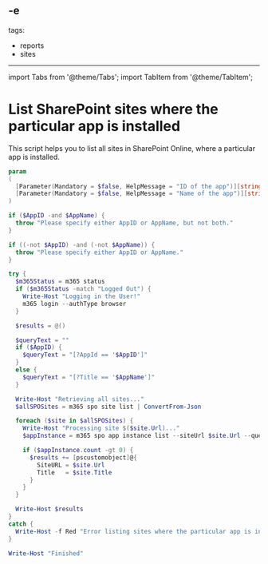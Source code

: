 -e <!-- DISCLAIMER: All secrets, passwords, and sensitive values in this document are examples only and not real credentials. -->
---
tags:
  - reports
  - sites
---

import Tabs from '@theme/Tabs';
import TabItem from '@theme/TabItem';

# List SharePoint sites where the particular app is installed

This script helps you to list all sites in SharePoint Online, where a particular app is installed.

<Tabs>
  <TabItem value="PowerShell">

  ```powershell
  param
  (
    [Parameter(Mandatory = $false, HelpMessage = "ID of the app")][string] $AppID,
    [Parameter(Mandatory = $false, HelpMessage = "Name of the app")][string] $AppName
  )

  if ($AppID -and $AppName) {
    throw "Please specify either AppID or AppName, but not both."
  }

  if ((-not $AppID) -and (-not $AppName)) {
    throw "Please specify either AppID or AppName."
  }

  try {
    $m365Status = m365 status
    if ($m365Status -match "Logged Out") {
      Write-Host "Logging in the User!"
      m365 login --authType browser
    }

    $results = @()

    $queryText = ""
    if ($AppID) {
      $queryText = "[?AppId == '$AppID']"
    }
    else {
      $queryText = "[?Title == '$AppName']"
    }

    Write-Host "Retrieving all sites..."
    $allSPOSites = m365 spo site list | ConvertFrom-Json

    foreach ($site in $allSPOSites) {
      Write-Host "Processing site $($site.Url)..."
      $appInstance = m365 spo app instance list --siteUrl $site.Url --query $queryText | ConvertFrom-Json

      if ($appInstance.count -gt 0) {
        $results += [pscustomobject]@{
          SiteURL = $site.Url
          Title   = $site.Title
        }
      }
    }

    Write-Host $results
  }
  catch {
    Write-Host -f Red "Error listing sites where the particular app is installed: " $_.Exception.Message
  }

  Write-Host "Finished"
  ```

  </TabItem>
</Tabs>
